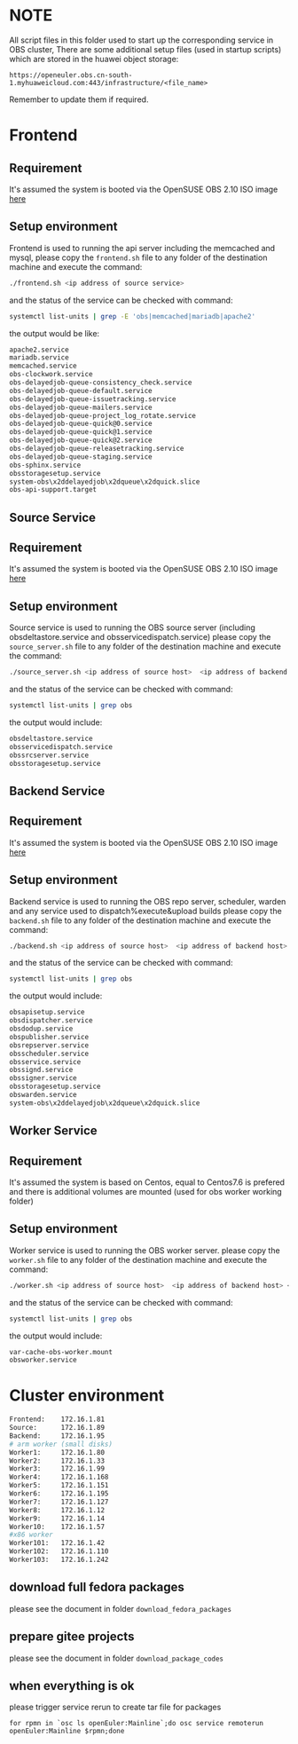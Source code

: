 # NOTE
All script files in this folder used to start up the corresponding service in OBS cluster,
There are some additional setup files (used in startup scripts) which are stored in the huawei object storage:
```
https://openeuler.obs.cn-south-1.myhuaweicloud.com:443/infrastructure/<file_name>
```
Remember to update them if required.

# Frontend
## Requirement
It's assumed the system is booted via the OpenSUSE OBS 2.10 ISO image [here](https://openbuildservice.org/download/)
## Setup environment
Frontend is used to running the api server including the memcached and mysql, please copy the `frontend.sh` file
to any folder of the destination machine and execute the command:
```bash
./frontend.sh <ip address of source service>
```
and the status of the service can be checked with command:
```bash
systemctl list-units | grep -E 'obs|memcached|mariadb|apache2'
```
the output would be like:
```bash
apache2.service                                                                loaded active running   The Apache Webserver
mariadb.service                                                                loaded active running   MySQL server
memcached.service                                                              loaded active running   memcached daemon
obs-clockwork.service                                                          loaded active running   Open Build Service Clockwork Daemon
obs-delayedjob-queue-consistency_check.service                                 loaded active running   Open Build Service DelayedJob Queue: consistency_check
obs-delayedjob-queue-default.service                                           loaded active running   Open Build Service DelayedJob Queue: default
obs-delayedjob-queue-issuetracking.service                                     loaded active running   Open Build Service DelayedJob Queue: issuetracking
obs-delayedjob-queue-mailers.service                                           loaded active running   Open Build Service DelayedJob Queue: mailers
obs-delayedjob-queue-project_log_rotate.service                                loaded active running   Open Build Service DelayedJob Queue: project_log_rotate
obs-delayedjob-queue-quick@0.service                                           loaded active running   Open Build Service DelayedJob Queue Instance: quick
obs-delayedjob-queue-quick@1.service                                           loaded active running   Open Build Service DelayedJob Queue Instance: quick
obs-delayedjob-queue-quick@2.service                                           loaded active running   Open Build Service DelayedJob Queue Instance: quick
obs-delayedjob-queue-releasetracking.service                                   loaded active running   Open Build Service DelayedJob Queue: releasetracking
obs-delayedjob-queue-staging.service                                           loaded active running   Open Build Service DelayedJob Queue: staging
obs-sphinx.service                                                             loaded active running   Open Build Service Sphinx Search Daemon
obsstoragesetup.service                                                        loaded active exited    OBS storage setup
system-obs\x2ddelayedjob\x2dqueue\x2dquick.slice                               loaded active active    system-obs\x2ddelayedjob\x2dqueue\x2dquick.slice
obs-api-support.target                                                         loaded active active    Open Build Service API Support Daemons
```

## Source Service
## Requirement
It's assumed the system is booted via the OpenSUSE OBS 2.10 ISO image [here](https://openbuildservice.org/download/)
## Setup environment
Source service is used to running the OBS source server (including obsdeltastore.service and obsservicedispatch.service)
please copy the `source_server.sh` file to any folder of the destination machine and execute the command:
```bash
./source_server.sh <ip address of source host>  <ip address of backend host>
```
and the status of the service can be checked with command:
```bash
systemctl list-units | grep obs
```
the output would include:
```bash
obsdeltastore.service                                                          loaded active running   OBS deltastore daemon
obsservicedispatch.service                                                     loaded active running   OBS source service dispatcher
obssrcserver.service                                                           loaded active running   OBS source repository server
obsstoragesetup.service                                                        loaded active exited    OBS storage setup
```

## Backend Service
## Requirement
It's assumed the system is booted via the OpenSUSE OBS 2.10 ISO image [here](https://openbuildservice.org/download/)
## Setup environment
Backend service is used to running the OBS repo server, scheduler, warden and any service used to dispatch%execute&upload builds
please copy the `backend.sh` file to any folder of the destination machine and execute the command:
```bash
./backend.sh <ip address of source host>  <ip address of backend host>
```
and the status of the service can be checked with command:
```bash
systemctl list-units | grep obs
```
the output would include:
```bash
obsapisetup.service                                                            loaded activating start     start OBS API Setup
obsdispatcher.service                                                          loaded active     running         OBS job dispatcher daemon
obsdodup.service                                                               loaded active     running         OBS dodup, updates download on demand metadata
obspublisher.service                                                           loaded active     running         OBS repository publisher
obsrepserver.service                                                           loaded active     running         OBS repository server
obsscheduler.service                                                           loaded active     exited          OBS job scheduler
obsservice.service                                                             loaded active     running         OBS source service server
obssignd.service                                                               loaded active     running         LSB: start the gpg sign daemon
obssigner.service                                                              loaded active     running         OBS signer service
obsstoragesetup.service                                                        loaded active     exited          OBS storage setup
obswarden.service                                                              loaded active     running         OBS warden, monitors the workers
system-obs\x2ddelayedjob\x2dqueue\x2dquick.slice                               loaded active     active          system-obs\x2ddelayedjob\x2dqueue\x2dquick.slice
```

## Worker Service
## Requirement
It's assumed the system is based on Centos, equal to Centos7.6 is prefered and there is additional volumes are mounted (used for obs worker working folder)
## Setup environment
Worker service is used to running the OBS worker server.
please copy the `worker.sh` file to any folder of the destination machine and execute the command:
```bash
./worker.sh <ip address of source host>  <ip address of backend host> <disk name that will be used>
```
and the status of the service can be checked with command:
```bash
systemctl list-units | grep obs
```
the output would include:
```bash
var-cache-obs-worker.mount                                                     loaded active mounted   /var/cache/obs/worker
obsworker.service                                                              loaded active running   LSB: Open Build Service worker
```
# Cluster environment
```bash
Frontend:    172.16.1.81
Source:      172.16.1.89
Backend:     172.16.1.95
# arm worker (small disks)
Worker1:     172.16.1.80
Worker2:     172.16.1.33
Worker3:     172.16.1.99
Worker4:     172.16.1.168
Worker5:     172.16.1.151
Worker6:     172.16.1.195
Worker7:     172.16.1.127
Worker8:     172.16.1.12
Worker9:     172.16.1.14
Worker10:    172.16.1.57
#x86 worker
Worker101:   172.16.1.42
Worker102:   172.16.1.110
Worker103:   172.16.1.242

```

## download full fedora packages
please see the document in folder `download_fedora_packages`

## prepare gitee projects
please see the document in folder `download_package_codes`

## when everything is ok
please trigger service rerun to create tar file for packages
```$xslt
for rpmn in `osc ls openEuler:Mainline`;do osc service remoterun openEuler:Mainline $rpmn;done
```
